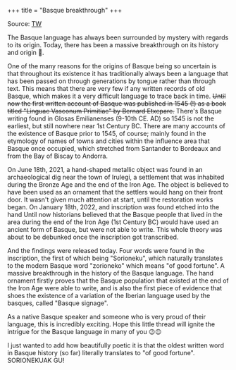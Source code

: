 +++
title = "Basque breakthrough"
+++

Source: [TW](https://threadreaderapp.com/thread/1592124116748103681.html)

The Basque language has always been surrounded by mystery with regards to its origin. Today, there has been a massive breakthrough on its history and origin 🧵. 

One of the many reasons for the origins of Basque being so uncertain is that throughout its existence it has traditionally always been a language that has been passed on through generations by tongue rather than through text. This means that there are very few if any written records of old Basque, which makes it a very difficult language to trace back in time. ~~Until now the first written account of Basque was published in 1545 (!) as a book titled "Linguae Vasconum Primitiae" by Bernard Etxepare.~~ There's Basque writing found in Glosas Emilianenses (9-10th CE. AD) so 1545 is not the earliest, but still nowhere near 1st Century BC. There are many accounts of the existence of Basque prior to 1545, of course; mainly found in the etymology of names of towns and cities within the influence area that Basque once occupied, which stretched from Santander to Bordeaux and from the Bay of Biscay to Andorra.

On June 18th, 2021, a hand-shaped metallic object was found in an archaeological dig near the town of Irulegi, a settlement that was inhabited during the Bronze Age and the end of the Iron Age. The object is believed to have been used as an ornament that the settlers would hang on their front door. It wasn't given much attention at start, until the restoration works began. On January 18th, 2022, and inscription was found etched into the hand
Until now historians believed that the Basque people that lived in the area during the end of the Iron Age (1st Century BC) would have used an ancient form of Basque, but were not able to write. This whole theory was about to be debunked once the inscription got transcribed.

And the findings were released today. Four words were found in the inscription, the first of which being "Sorioneku", which naturally translates to the modern Basque word "zorioneko" which means "of good fortune". A massive breakthrough in the history of the Basque language. The hand ornament firstly proves that the Basque population that existed at the end of the Iron Age were able to write, and is also the first piece of evidence that shoes the existence of a variation of the Iberian language used by the basques, called "Basque signage". 

As a native Basque speaker and someone who is very proud of their language, this is incredibly exciting. Hope this little thread will ignite the intrigue for the Basque language in many of you 😉😉

I just wanted to add how beautifully poetic it is that the oldest written word in Basque history (so far) literally translates to "of good fortune". SORIONEKUAK GU! 
